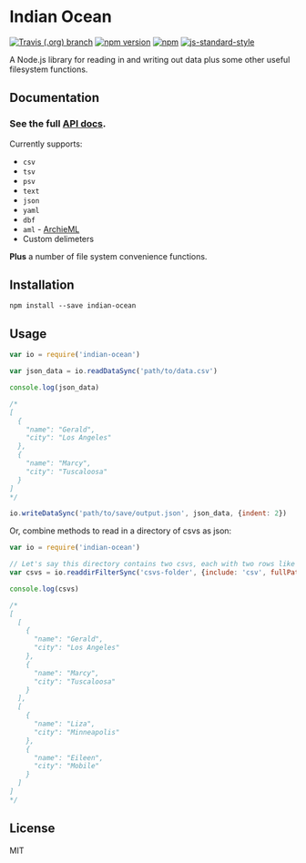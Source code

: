 Indian Ocean
============

[![Travis (.org) branch](https://img.shields.io/travis/mhkeller/indian-ocean/master.svg?style=flat-square)](https://travis-ci.org/mhkeller/indian-ocean) [![npm version](https://img.shields.io/npm/v/indian-ocean.svg?style=flat-square)](https://npmjs.org/package/indian-ocean) [![npm](https://img.shields.io/npm/dm/indian-ocean.svg?style=flat-square)](https://www.npmjs.com/package/indian-ocean)
[![js-standard-style](https://img.shields.io/badge/code%20style-standard-brightgreen.svg?style=flat-square)](https://github.com/feross/standard)

A Node.js library for reading in and writing out data plus some other useful filesystem functions.

Documentation
-------------

### See the full [API docs](http://mhkeller.github.io/indian-ocean/docs/).

Currently supports:

* `csv`
* `tsv`
* `psv`
* `text`
* `json`
* `yaml`
* `dbf`
* `aml` - [ArchieML](http://archieml.org/)
* Custom delimeters

**Plus** a number of file system convenience functions.

Installation
------------

````
npm install --save indian-ocean
````

Usage
-----

```js
var io = require('indian-ocean')

var json_data = io.readDataSync('path/to/data.csv')

console.log(json_data)

/*
[
  {
    "name": "Gerald",
    "city": "Los Angeles"
  },
  {
    "name": "Marcy",
    "city": "Tuscaloosa"
  }
]
*/

io.writeDataSync('path/to/save/output.json', json_data, {indent: 2})
```

Or, combine methods to read in a directory of csvs as json:

```js
var io = require('indian-ocean')

// Let's say this directory contains two csvs, each with two rows like the above example
var csvs = io.readdirFilterSync('csvs-folder', {include: 'csv', fullPath: true}).map(io.readDataSync)

console.log(csvs)

/*
[
  [
    {
      "name": "Gerald",
      "city": "Los Angeles"
    },
    {
      "name": "Marcy",
      "city": "Tuscaloosa"
    }
  ],
  [
    {
      "name": "Liza",
      "city": "Minneapolis"
    },
    {
      "name": "Eileen",
      "city": "Mobile"
    }
  ]
]
*/
```

License
-------

MIT
